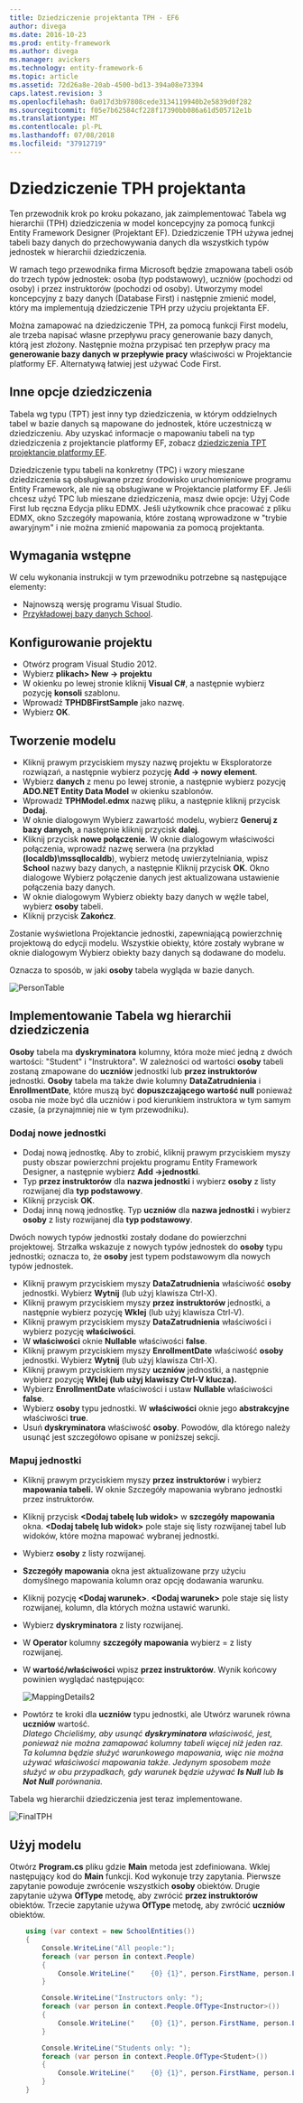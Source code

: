 ```yaml
---
title: Dziedziczenie projektanta TPH - EF6
author: divega
ms.date: 2016-10-23
ms.prod: entity-framework
ms.author: divega
ms.manager: avickers
ms.technology: entity-framework-6
ms.topic: article
ms.assetid: 72d26a8e-20ab-4500-bd13-394a08e73394
caps.latest.revision: 3
ms.openlocfilehash: 0a017d3b97808cede3134119940b2e5839d0f282
ms.sourcegitcommit: f05e7b62584cf228f17390bb086a61d505712e1b
ms.translationtype: MT
ms.contentlocale: pl-PL
ms.lasthandoff: 07/08/2018
ms.locfileid: "37912719"
---
```

# <a name="designer-tph-inheritance"></a>Dziedziczenie TPH projektanta
Ten przewodnik krok po kroku pokazano, jak zaimplementować Tabela wg hierarchii (TPH) dziedziczenia w model koncepcyjny za pomocą funkcji Entity Framework Designer (Projektant EF). Dziedziczenie TPH używa jednej tabeli bazy danych do przechowywania danych dla wszystkich typów jednostek w hierarchii dziedziczenia.

W ramach tego przewodnika firma Microsoft będzie zmapowana tabeli osób do trzech typów jednostek: osoba (typ podstawowy), uczniów (pochodzi od osoby) i przez instruktorów (pochodzi od osoby). Utworzymy model koncepcyjny z bazy danych (Database First) i następnie zmienić model, który ma implementują dziedziczenie TPH przy użyciu projektanta EF.

Można zamapować na dziedziczenie TPH, za pomocą funkcji First modelu, ale trzeba napisać własne przepływu pracy generowanie bazy danych, którą jest złożony. Następnie można przypisać ten przepływ pracy ma **generowanie bazy danych w przepływie pracy** właściwości w Projektancie platformy EF. Alternatywą łatwiej jest używać Code First.

## <a name="other-inheritance-options"></a>Inne opcje dziedziczenia

Tabela wg typu (TPT) jest inny typ dziedziczenia, w którym oddzielnych tabel w bazie danych są mapowane do jednostek, które uczestniczą w dziedziczeniu.  Aby uzyskać informacje o mapowaniu tabeli na typ dziedziczenia z projektancie platformy EF, zobacz [dziedziczenia TPT projektancie platformy EF](~/ef6/modeling/designer/inheritance/tpt.md).

Dziedziczenie typu tabeli na konkretny (TPC) i wzory mieszane dziedziczenia są obsługiwane przez środowisko uruchomieniowe programu Entity Framework, ale nie są obsługiwane w Projektancie platformy EF. Jeśli chcesz użyć TPC lub mieszane dziedziczenia, masz dwie opcje: Użyj Code First lub ręczna Edycja pliku EDMX. Jeśli użytkownik chce pracować z pliku EDMX, okno Szczegóły mapowania, które zostaną wprowadzone w "trybie awaryjnym" i nie można zmienić mapowania za pomocą projektanta.

## <a name="prerequisites"></a>Wymagania wstępne

W celu wykonania instrukcji w tym przewodniku potrzebne są następujące elementy:

- Najnowszą wersję programu Visual Studio.
- [Przykładowej bazy danych School](~/ef6/resources/school-database.md).

## <a name="set-up-the-project"></a>Konfigurowanie projektu

-   Otwórz program Visual Studio 2012.
-   Wybierz **plikach&gt; New -&gt; projektu**
-   W okienku po lewej stronie kliknij **Visual C\#**, a następnie wybierz pozycję **konsoli** szablonu.
-   Wprowadź **TPHDBFirstSample** jako nazwę.
-   Wybierz **OK**.

## <a name="create-a-model"></a>Tworzenie modelu

-   Kliknij prawym przyciskiem myszy nazwę projektu w Eksploratorze rozwiązań, a następnie wybierz pozycję **Add -&gt; nowy element**.
-   Wybierz **danych** z menu po lewej stronie, a następnie wybierz pozycję **ADO.NET Entity Data Model** w okienku szablonów.
-   Wprowadź **TPHModel.edmx** nazwę pliku, a następnie kliknij przycisk **Dodaj**.
-   W oknie dialogowym Wybierz zawartość modelu, wybierz **Generuj z bazy danych**, a następnie kliknij przycisk **dalej**.
-   Kliknij przycisk **nowe połączenie**.
    W oknie dialogowym właściwości połączenia, wprowadź nazwę serwera (na przykład **(localdb)\\mssqllocaldb**), wybierz metodę uwierzytelniania, wpisz **School** nazwy bazy danych, a następnie Kliknij przycisk **OK**.
    Okno dialogowe Wybierz połączenie danych jest aktualizowana ustawienie połączenia bazy danych.
-   W oknie dialogowym Wybierz obiekty bazy danych w węźle tabel, wybierz **osoby** tabeli.
-   Kliknij przycisk **Zakończ**.

Zostanie wyświetlona Projektancie jednostki, zapewniającą powierzchnię projektową do edycji modelu. Wszystkie obiekty, które zostały wybrane w oknie dialogowym Wybierz obiekty bazy danych są dodawane do modelu.

Oznacza to sposób, w jaki **osoby** tabela wygląda w bazie danych.

![PersonTable](~/ef6/media/persontable.png) 

## <a name="implement-table-per-hierarchy-inheritance"></a>Implementowanie Tabela wg hierarchii dziedziczenia

**Osoby** tabela ma **dyskryminatora** kolumny, która może mieć jedną z dwóch wartości: "Student" i "Instruktora". W zależności od wartości **osoby** tabeli zostaną zmapowane do **uczniów** jednostki lub **przez instruktorów** jednostki. **Osoby** tabela ma także dwie kolumny **DataZatrudnienia** i **EnrollmentDate**, które muszą być **dopuszczającego wartość null** ponieważ osoba nie może być dla uczniów i pod kierunkiem instruktora w tym samym czasie, (a przynajmniej nie w tym przewodniku).

### <a name="add-new-entities"></a>Dodaj nowe jednostki

-   Dodaj nową jednostkę.
    Aby to zrobić, kliknij prawym przyciskiem myszy pusty obszar powierzchni projektu programu Entity Framework Designer, a następnie wybierz **Add -&gt;jednostki**.
-   Typ **przez instruktorów** dla **nazwa jednostki** i wybierz **osoby** z listy rozwijanej dla **typ podstawowy**.
-   Kliknij przycisk **OK**.
-   Dodaj inną nową jednostkę. Typ **uczniów** dla **nazwa jednostki** i wybierz **osoby** z listy rozwijanej dla **typ podstawowy**.

Dwóch nowych typów jednostki zostały dodane do powierzchni projektowej. Strzałka wskazuje z nowych typów jednostek do **osoby** typu jednostki; oznacza to, że **osoby** jest typem podstawowym dla nowych typów jednostek.

-   Kliknij prawym przyciskiem myszy **DataZatrudnienia** właściwość **osoby** jednostki. Wybierz **Wytnij** (lub użyj klawisza Ctrl-X).
-   Kliknij prawym przyciskiem myszy **przez instruktorów** jednostki, a następnie wybierz pozycję **Wklej** (lub użyj klawisza Ctrl-V).
-   Kliknij prawym przyciskiem myszy **DataZatrudnienia** właściwości i wybierz pozycję **właściwości**.
-   W **właściwości** oknie **Nullable** właściwości **false**.
-   Kliknij prawym przyciskiem myszy **EnrollmentDate** właściwość **osoby** jednostki. Wybierz **Wytnij** (lub użyj klawisza Ctrl-X).
-   Kliknij prawym przyciskiem myszy **uczniów** jednostki, a następnie wybierz pozycję **Wklej (lub użyj klawiszy Ctrl-V klucza).**
-   Wybierz **EnrollmentDate** właściwości i ustaw **Nullable** właściwości **false**.
-   Wybierz **osoby** typu jednostki. W **właściwości** oknie jego **abstrakcyjne** właściwości **true**.
-   Usuń **dyskryminatora** właściwość **osoby**. Powodów, dla którego należy usunąć jest szczegółowo opisane w poniższej sekcji.

### <a name="map-the-entities"></a>Mapuj jednostki

-   Kliknij prawym przyciskiem myszy **przez instruktorów** i wybierz **mapowania tabeli.**
    W oknie Szczegóły mapowania wybrano jednostki przez instruktorów.
-   Kliknij przycisk **&lt;Dodaj tabelę lub widok&gt;** w **szczegóły mapowania** okna.
    **&lt;Dodaj tabelę lub widok&gt;** pole staje się listy rozwijanej tabel lub widoków, które można mapować wybranej jednostki.
-   Wybierz **osoby** z listy rozwijanej.
-   **Szczegóły mapowania** okna jest aktualizowane przy użyciu domyślnego mapowania kolumn oraz opcję dodawania warunku.
-   Kliknij pozycję  **&lt;Dodaj warunek&gt;**.
    **&lt;Dodaj warunek&gt;** pole staje się listy rozwijanej, kolumn, dla których można ustawić warunki.
-   Wybierz **dyskryminatora** z listy rozwijanej.
-   W **Operator** kolumny **szczegóły mapowania** wybierz = z listy rozwijanej.
-   W **wartość/właściwości** wpisz **przez instruktorów**. Wynik końcowy powinien wyglądać następująco:

    ![MappingDetails2](~/ef6/media/mappingdetails2.png)

-   Powtórz te kroki dla **uczniów** typu jednostki, ale Utwórz warunek równa **uczniów** wartość.  
    *Dlatego Chcieliśmy, aby usunąć **dyskryminatora** właściwość, jest, ponieważ nie można zamapować kolumny tabeli więcej niż jeden raz. Ta kolumna będzie służyć warunkowego mapowania, więc nie można używać właściwości mapowania także. Jedynym sposobem może służyć w obu przypadkach, gdy warunek będzie używać **Is Null** lub **Is Not Null** porównania.*

Tabela wg hierarchii dziedziczenia jest teraz implementowane.

![FinalTPH](~/ef6/media/finaltph.png)

## <a name="use-the-model"></a>Użyj modelu

Otwórz **Program.cs** pliku gdzie **Main** metoda jest zdefiniowana. Wklej następujący kod do **Main** funkcji. Kod wykonuje trzy zapytania. Pierwsze zapytanie powoduje zwrócenie wszystkich **osoby** obiektów. Drugie zapytanie używa **OfType** metodę, aby zwrócić **przez instruktorów** obiektów. Trzecie zapytanie używa **OfType** metodę, aby zwrócić **uczniów** obiektów.

``` csharp
    using (var context = new SchoolEntities())
    {
        Console.WriteLine("All people:");
        foreach (var person in context.People)
        {
            Console.WriteLine("    {0} {1}", person.FirstName, person.LastName);
        }

        Console.WriteLine("Instructors only: ");
        foreach (var person in context.People.OfType<Instructor>())
        {
            Console.WriteLine("    {0} {1}", person.FirstName, person.LastName);
        }

        Console.WriteLine("Students only: ");
        foreach (var person in context.People.OfType<Student>())
        {
            Console.WriteLine("    {0} {1}", person.FirstName, person.LastName);
        }
    }
```
